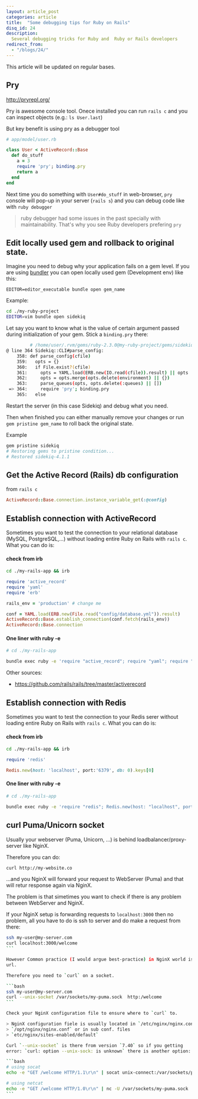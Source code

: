 ```yaml
---
layout: article_post
categories: article
title:  "Some debugging tips for Ruby on Rails"
disq_id: 24
description:
  Several debugging tricks for Ruby and  Ruby or Rails developers
redirect_from:
  - "/blogs/24/"
---
```


This article will be  updated on regular bases.  

## Pry

<http://pryrepl.org/>

Pry is awesome console tool. Onece installed you can run `rails c` and
you can inspect objects (e.g.: `ls User.last`)

But key benefit is using pry as a debugger tool


```ruby
# app/model/user.rb

class User < ActiveRecord::Base
  def do_stuff
    a = 3
    require 'pry'; binding.pry
    return a
  end
end
```

Next time you do something with `User#do_stuff` in web-browser, `pry`
console will pop-up in your server (`rails s`) and you can debug code
like with `ruby debugger`

> ruby debugger had some issues in the past specially with
> maintainability. That's why you see Ruby developers prefering `pry`


## Edit locally used gem and rollback to original state.

Imagine you need to debug why your application fails on a gem level.
If you are using [bundler](http://bundler.io/) you can open locally used
gem (Development env) like this:

`EDITOR=editor_executable bundle open gem_name`

Example:

```bash
cd ./my-ruby-project
EDITOR=vim bundle open sidekiq
```

Let say you want to know what is the value of certain argument passed
during initialization of your gem. Stick a `binding.pry` there:

```bash
         # /home/user/.rvm/gems/ruby-2.3.0@my-ruby-project/gems/sidekiq-4.1.1/lib/sidekiq/cli.rb
@ line 364 Sidekiq::CLI#parse_config:
    358: def parse_config(cfile)
    359:   opts = {}
    360:   if File.exist?(cfile)
    361:     opts = YAML.load(ERB.new(IO.read(cfile)).result) || opts
    362:     opts = opts.merge(opts.delete(environment) || {})
    363:     parse_queues(opts, opts.delete(:queues) || [])
 => 364:     require 'pry'; binding.pry
    365:   else
```

Restart the server (in this case Sidekiq) and debug what you need.

Then when finished you can either manually remove your changes or run
`gem pristine gem_name` to roll back the original state.

Example

```bash
gem pristine sidekiq
# Restoring gems to pristine condition...
# Restored sidekiq-4.1.1
```


## Get the Active Record (Rails) db configuration

from `rails c`

```ruby
ActiveRecord::Base.connection.instance_variable_get(:@config)
```

## Establish connection with ActiveRecord

Sometimes you want to test the connection to your relational database (MySQL, PostgreSQL,...)
without loading entire Ruby on Rails with `rails c`. What you can do is:

#### check from irb

```bash
cd ./my-rails-app && irb
```

```ruby
require 'active_record'
require 'yaml'
require 'erb'

rails_env = 'production' # change me

conf = YAML.load(ERB.new(File.read("config/database.yml")).result)
ActiveRecord::Base.establish_connection(conf.fetch(rails_env))
ActiveRecord::Base.connection
```

#### One liner with ruby -e

```bash
# cd ./my-rails-app

bundle exec ruby -e 'require "active_record"; require "yaml"; require "erb"; ActiveRecord::Base.establish_connection(YAML.load(ERB.new(File.read("config/database.yml")).result).fetch("production")).tap { |ar| ar.connection && puts("success") }'
```

Other sources:

* <https://github.com/rails/rails/tree/master/activerecord>

## Establish connection with Redis

Sometimes you want to test the connection to your Redis serer without loading
entire Ruby on Rails with `rails c`. What you can do is:

#### check from irb

```bash
cd ./my-rails-app && irb
```

```ruby
require 'redis'

Redis.new(host: 'localhost', port:'6379', db: 0).keys[0]
```

#### One liner with ruby -e

```bash
# cd ./my-rails-app

bundle exec ruby -e 'require "redis"; Redis.new(host: "localhost", port:"6379", db: 0).keys[0]'
```

## curl Puma/Unicorn socket

Usually your webserver (Puma, Unicorn, ...) is behind loadbalancer/proxy-server like NginX.

Therefore you can do:

```bash
curl http://my-website.co
```

...and you NginX will forward your request to WebServer (Puma) and that will retur response again via NginX.

The problem is that simetimes you want to check if there is any problem between WebServer and NginX.

If your NginX setup is forwarding requests to `localhost:3000` then no
problem, all you have to do is ssh to server and do make a request
from there:

````bash
ssh my-user@my-server.com
curl localhost:3000/welcome
```

However Common practice (I would argue best-practice) in NginX world is to forward requests to the WebServer via a socket rather than
url.

Therefore you need to `curl` on a socket.

```bash
ssh my-user@my-server.com
curl --unix-socket /var/sockets/my-puma.sock  http:/welcome
```

Check your NginX configuration file to ensure where to `curl` to.

> NginX configuration fiele is usually located in `/etc/nginx/nginx.conf`,
> `/opt/nginx/nginx.conf` or in sub conf. files
> `etc/nginx/sites-enabled/default`

Curl `--unix-socket` is there from version `7.40` so if you getting
error: `curl: option --unix-sock: is unknown` there is another option:

```bash
# using socat
echo -e "GET /welcome HTTP/1.1\r\n" | socat unix-connect:/var/sockets/pobblecom.sock STDIO

# using netcat
echo -e "GET /welcome HTTP/1.0\r\n" | nc -U /var/sockets/my-puma.sock
```
